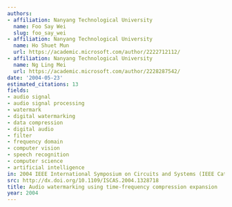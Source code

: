 ```yaml
---
authors:
- affiliation: Nanyang Technological University
  name: Foo Say Wei
  slug: foo_say_wei
- affiliation: Nanyang Technological University
  name: Ho Shuet Mun
  url: https://academic.microsoft.com/author/2222712112/
- affiliation: Nanyang Technological University
  name: Ng Ling Mei
  url: https://academic.microsoft.com/author/2228287542/
date: '2004-05-23'
estimated_citations: 13
fields:
- audio signal
- audio signal processing
- watermark
- digital watermarking
- data compression
- digital audio
- filter
- frequency domain
- computer vision
- speech recognition
- computer science
- artificial intelligence
in: 2004 IEEE International Symposium on Circuits and Systems (IEEE Cat. No.04CH37512)
src: http://dx.doi.org/10.1109/ISCAS.2004.1328718
title: Audio watermarking using time-frequency compression expansion
year: 2004
---
```

